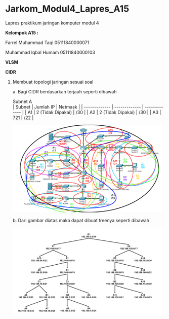 # Jarkom_Modul4_Lapres_A15
Lapres praktikum jaringan komputer modul 4

**Kelompok A15 :**

Farrel Muhammad Taqi     05111840000071

Muhammad Iqbal Humam     05111840000103

**VLSM**



**CIDR**

1. Membuat topologi jaringan sesuai soal

    a. Bagi CIDR berdasarkan terjauh seperti dibawah
    
    Subnet A		
    |   Subnet      |   Jumlah IP   |    Netmask    |
    | ------------- | ------------- | ------------- |
    | A1  | 2 (Tidak Dipakai)  | /30  |
    | A2  | 2 (Tidak Dipakai)  | /30  |
    | A3  | 721  | /22  |
    
    ![fotooooo](https://github.com/farrelmt/Jarkom_Modul4_Lapres_A15/blob/main/img/CIDR.png)
    
    b. Dari gambar diatas maka dapat dibuat treenya seperti dibawah
    
    ![fotooooo](https://github.com/farrelmt/Jarkom_Modul4_Lapres_A15/blob/main/img/CIDR_Three.png)
